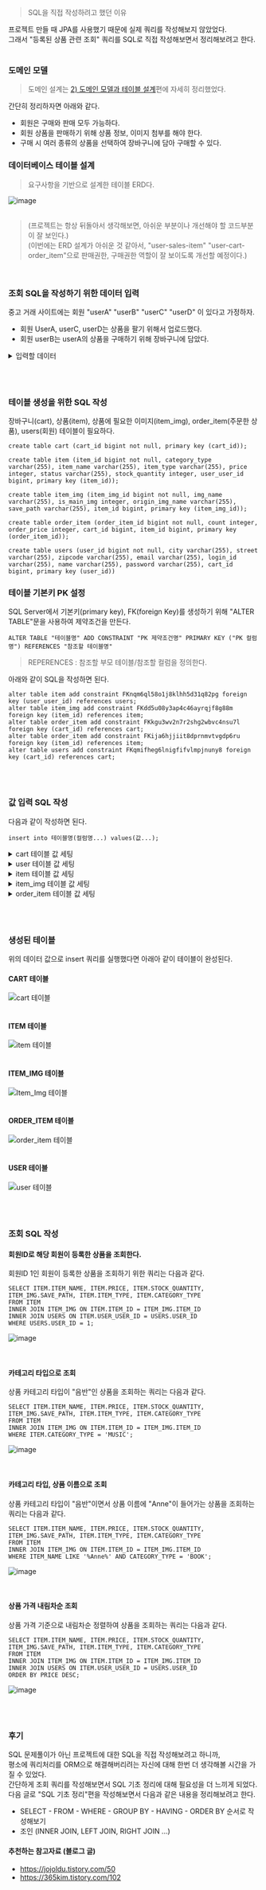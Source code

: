 > SQL을 직접 작성하려고 했던 이유

프로젝트 만들 때 JPA를 사용했기 때문에 실제 쿼리를 작성해보지 않았었다. <br> 그래서 "등록된 상품 관련 조회" 쿼리를 SQL로 직접 작성해보면서 정리해보려고 한다. <br> <br>

### 도메인 모델
> 도메인 설계는 [2) 도메인 모델과 테이블 설계](https://thumper.tistory.com/42)편에 자세히 정리했었다.

간단히 정리하자면 아래와 같다.
+ 회원은 구매와 판매 모두 가능하다.
+ 회원 상품을 판매하기 위해 상품 정보, 이미지 첨부를 해야 한다.
+ 구매 시 여러 종류의 상품을 선택하여 장바구니에 담아 구매할 수 있다.


### 데이터베이스 테이블 설계
> 요구사항을 기반으로 설계한 테이블 ERD다.

![image](https://github.com/Kim-Gyuri/bookstore/assets/57389368/363caf7c-6713-4d47-9885-5ef756697b96) <br><br>    
> (프로젝트는 항상 뒤돌아서 생각해보면, 아쉬운 부분이나 개선해야 할 코드부분이 잘 보인다.) <br>
> (이번에는 ERD 설계가 아쉬운 것 같아서, "user-sales-item" "user-cart-order_item"으로 판매권한, 구매권한 역할이 잘 보이도록 개선할 예정이다.)

<br>

### 조회 SQL을 작성하기 위한 데이터 입력
중고 거래 사이트에는 회원 "userA" "userB" "userC" "userD" 이 있다고 가정하자. <br>
+ 회원 UserA, userC, userD는 상품을 팔기 위해서 업로드했다.
+ 회원 userB는 userA의 상품을 구매하기 위해 장바구니에 담았다.

<details>
<summary>입력할 데이터</summary>

회원 "userA"가 등록한 상품은 아래와 같다. <br>
> (id = 55, cart_id = 56로 설정했다.) <br>

`음반` <br>
```
Utada Hikaru
ToToRo
GG
Sia
PoRoRo
NewJeans
Miriam Makeba
La La Land OST by Justin Hurwitz
John Coltrane
BLACKPINK
Ariana Grande
BAEK HYUN
```

<br><br>

회원 "userB"는 상품을 팔지 않았지만, "userA"의 판매상품을 장바구니에 담았다. <br>
> (id = 57, cart_id = 58로 설정했다.) <br>
```
회원 userA가 판매하는 상품을 샀다.
상품명[Ariana Grande]  : 5개
상품명[BAEK HYUN] : 2개
```

<br><br>

회원 "userC"가 등록한 상품은 아래와 같다. <br>
> (id = 1, cart_id = 2로 설정했다.) <br>

`책` <br>
```
1984, 
And Then There Were None, 
Anne of Green Gables,
Damian
Little Women
MOMO
My Sweet Orange Tree
Peter Pan
```

<br><br>

회원 "userD"가 등록한 상품은 아래와 같다. <br>
> (id = 27, cart_id = 28로 설정했다.) <br>

`책` <br>
```
Seven Years of Darkness
Tara Duncan
The Blue Bird for Children
The Diary of Anne Frank
```

`음반` <br>
```
Edith Piaf
Warner Classics
Utopia
```

</details>

<br><br>

### 테이블 생성을 위한 SQL 작성
장바구니(cart), 상품(item), 상품에 필요한 이미지(item_img), order_item(주문한 상품), users(회원) 테이블이 필요하다. <br>
```
create table cart (cart_id bigint not null, primary key (cart_id));

create table item (item_id bigint not null, category_type varchar(255), item_name varchar(255), item_type varchar(255), price integer, status varchar(255), stock_quantity integer, user_user_id bigint, primary key (item_id));

create table item_img (item_img_id bigint not null, img_name varchar(255), is_main_img integer, origin_img_name varchar(255), save_path varchar(255), item_id bigint, primary key (item_img_id));

create table order_item (order_item_id bigint not null, count integer, order_price integer, cart_id bigint, item_id bigint, primary key (order_item_id));

create table users (user_id bigint not null, city varchar(255), street varchar(255), zipcode varchar(255), email varchar(255), login_id varchar(255), name varchar(255), password varchar(255), cart_id bigint, primary key (user_id))
```

### 테이블 기본키 PK 설정
SQL Server에서 기본키(primary key), FK(foreign Key)를 생성하기 위해 "ALTER TABLE"문을 사용하여 제약조건을 만든다. <br> 
```
ALTER TABLE "테이블명" ADD CONSTRAINT "PK 제약조건명" PRIMARY KEY ("PK 컬럼명") REFERENCES "참조할 테이블명"
```
> REPERENCES : 참조할 부모 테이블/참조할 컬럼을 정의한다.

아래와 같이 SQL을 작성하면 된다. <br>
```
alter table item add constraint FKnqm6ql58o1j8klhh5d31q82pg foreign key (user_user_id) references users;
alter table item_img add constraint FKdd5u08y3ap4c46ayrqjf8g88m foreign key (item_id) references item;
alter table order_item add constraint FKkgu3wv2n7r2shg2wbvc4nsu7l foreign key (cart_id) references cart;
alter table order_item add constraint FKija6hjjiit8dprnmvtvgdp6ru foreign key (item_id) references item;
alter table users add constraint FKqmifheg6lnigfifvlmpjnuny8 foreign key (cart_id) references cart;
```

<br><br>

### 값 입력 SQL 작성
다음과 같이 작성하면 된다.
```
insert into 테이블명(컬럼명...) values(값...);
```

<details>
<summary>cart 테이블 값 세팅</summary>
  
```
insert into cart(cart_id) values(2);
insert into cart(cart_id) values(28);
insert into cart(cart_id) values(56);
insert into cart(cart_id) values(58);
```

</details>

<details>
<summary> user 테이블 값 세팅</summary>

```
insert into users (user_id, city, street, zipcode, email, login_id, name, password, cart_id)
values (1, '진주', '2', '2222', 'karis99@naver.com', 'test3', 'userC', 'test3!', 2);

insert into users (user_id, city, street, zipcode, email, login_id, name, password, cart_id)
values (27, '서울', '3', '3333', 'bambi05@naver.com', 'test4', 'userD', 'test4!', 28);

insert into users (user_id, city, street, zipcode, email, login_id, name, password, cart_id)
values (55, '광주', '4', '4444', 'mimi00@naver.com', 'test', 'userA', 'test!', 56);

insert into users (user_id, city, street, zipcode, email, login_id, name, password, cart_id)
values (57, '부천', '5', '5555', 'nana10@naver.com', 'test2', 'userB', 'test2!', 58);
```

</details>


<details>
<summary>item 테이블 값 세팅</summary>

```
# 회원 "userC"가 등록한 상품
insert into item (item_id, category_type, item_name, item_type, price, status, stock_quantity, user_user_id)
values (3, 'BOOK', '1984', 'HIGHEST', 10000, 'SELL', 10, 1)

insert into item (item_id, category_type, item_name, item_type, price, status, stock_quantity, user_user_id)
values (5, 'BOOK', 'And Then There Were None', 'HIGHEST', 8000, 'SELL', 10, 1);

insert into item (item_id, category_type, item_name, item_type, price, status, stock_quantity, user_user_id)
values (7, 'BOOK', 'Anne of Green Gables', 'HIGHEST', 7900, 'SELL', 10, 1);

insert into item (item_id, category_type, item_name, item_type, price, status, stock_quantity, user_user_id)
values (9, 'BOOK', 'Damian', 'HIGHEST', 7700, 'SELL', 10, 1);

insert into item (item_id, category_type, item_name, item_type, price, status, stock_quantity, user_user_id)
values (11, 'BOOK', 'Little Women', 'HIGHEST', 11000, 'SELL', 10, 1);

insert into item (item_id, category_type, item_name, item_type, price, status, stock_quantity, user_user_id)
values (13, 'BOOK', 'MOMO', 'HIGHEST', 10000, 'SELL', 10, 1);

insert into item (item_id, category_type, item_name, item_type, price, status, stock_quantity, user_user_id)
values (15, 'BOOK', 'My Sweet Orange Tree', 'HIGHEST', 10000, 'SELL', 10, 1);

insert into item (item_id, category_type, item_name, item_type, price, status, stock_quantity, user_user_id)
values (17, 'BOOK', 'Peter Pan', 'HIGHEST', 5000, 'SELL', 10, 1);



# 회원 "userD"가 등록한 상품
insert into item (item_id, category_type, item_name, item_type, price, status, stock_quantity, user_user_id)
values (19, 'BOOK', 'Seven Years of Darkness', 'BEST', 5000, 'SELL', 10, 27);

insert into item (item_id, category_type, item_name, item_type, price, status, stock_quantity, user_user_id)
values (21, 'BOOK', 'Tara Duncan', 'BEST', 3000, 'SELL', 10, 27);

insert into item (item_id, category_type, item_name, item_type, price, status, stock_quantity, user_user_id)
values (23, 'BOOK', 'The Blue Bird for Children', 'LOWER', 1200, 'SELL', 10, 27);

insert into item (item_id, category_type, item_name, item_type, price, status, stock_quantity, user_user_id)
values (25, 'BOOK', 'The Diary of Anne Frank', 'LOWER', 6100, 'SELL', 10, 27);

insert into item (item_id, category_type, item_name, item_type, price, status, stock_quantity, user_user_id)
values (29, 'MUSIC', 'Edith Piaf', 'HIGHEST', 14200, 'SELL', 10, 27);

insert into item (item_id, category_type, item_name, item_type, price, status, stock_quantity, user_user_id)
values (31, 'MUSIC', 'Warner Classics', 'HIGHEST', 13300, 'SELL', 10, 27);

insert into item (item_id, category_type, item_name, item_type, price, status, stock_quantity, user_user_id)
values (33, 'MUSIC', 'Utopia', 'HIGHEST', 10300, 'SELL', 10, 27);

insert into item (item_id, category_type, item_name, item_type, price, status, stock_quantity, user_user_id)
values (35, 'MUSIC', 'Utada Hikaru', 'HIGHEST', 18000, 'SELL', 10, 55);



# 회원 "userA"가 등록한 상품
insert into item (item_id, category_type, item_name, item_type, price, status, stock_quantity, user_user_id)
values (37, 'MUSIC', 'ToToRo', 'HIGHEST', 3000, 'SELL', 10, 55);

insert into item (item_id, category_type, item_name, item_type, price, status, stock_quantity, user_user_id)
values (39, 'MUSIC', 'GG', 'HIGHEST', 5000, 'SELL', 10, 55);

insert into item (item_id, category_type, item_name, item_type, price, status, stock_quantity, user_user_id)
values (41, 'MUSIC', 'Sia', 'HIGHEST', 7710, 'SELL', 10, 55);

insert into item (item_id, category_type, item_name, item_type, price, status, stock_quantity, user_user_id)
values (43, 'MUSIC', 'PoRoRo', 'BEST', 9680, 'SELL', 10, 55);

insert into item (item_id, category_type, item_name, item_type, price, status, stock_quantity, user_user_id)
values (45, 'MUSIC', 'NewJeans', 'BEST', 8040, 'SELL', 10, 55);

insert into item (item_id, category_type, item_name, item_type, price, status, stock_quantity, user_user_id)
values (47, 'MUSIC', 'Miriam Makeba', 'BEST', 6690, 'SELL', 10, 55);

insert into item (item_id, category_type, item_name, item_type, price, status, stock_quantity, user_user_id)
values (49, 'MUSIC', 'La La Land OST by Justin Hurwitz', 'LOWER', 30000, 'SELL', 10, 55);

insert into item (item_id, category_type, item_name, item_type, price, status, stock_quantity, user_user_id)
values (51, 'MUSIC', 'John Coltrane', 'LOWER', 8340, 'SELL', 10, 55);

insert into item (item_id, category_type, item_name, item_type, price, status, stock_quantity, user_user_id)
values (53, 'MUSIC', 'BLACKPINK', 'LOWER', 21400, 'SELL', 10, 55);

insert into item (item_id, category_type, item_name, item_type, price, status, stock_quantity, user_user_id)
values (59, 'MUSIC', 'Ariana Grande', 'BEST', 9940, 'SELL', 10, 55);

insert into item (item_id, category_type, item_name, item_type, price, status, stock_quantity, user_user_id)
values (61, 'MUSIC', 'BAEK HYUN', 'BEST', 30000, 'SELL', 10, 55);
```

</details>


<details>
<summary>item_img 테이블 값 세팅</summary>

```
insert into item_img (item_img_id, img_name, is_main_img, origin_img_name, save_path, item_id)
values (4, '1984', 0, 'origin', 'https://github.com/Kim-Gyuri/bookstore/assets/57389368/c87b0c45-1ac6-41c3-beb2-82cd80d8c7fd', 3);

insert into item_img (item_img_id, img_name, is_main_img, origin_img_name, save_path, item_id)
values (6, 'And Then There Were None', 0, 'origin', 'https://github.com/Kim-Gyuri/bookstore/assets/57389368/62c68662-fd5a-4e15-90a3-7279d99c94cf', 5);

insert into item_img (item_img_id, img_name, is_main_img, origin_img_name, save_path, item_id)
values (8, 'Anne of Green Gables', 0, 'origin', 'https://github.com/Kim-Gyuri/bookstore/assets/57389368/2e564f8b-4367-4acf-99bf-77e56958991c',7);

insert into item_img (item_img_id, img_name, is_main_img, origin_img_name, save_path, item_id)
values (10, 'Damian', 0, 'origin', 'https://github.com/Kim-Gyuri/bookstore/assets/57389368/d679e445-39d9-43cd-8b83-9af46df52d1f', 9);

insert into item_img (item_img_id, img_name, is_main_img, origin_img_name, save_path, item_id)
values (12, 'Little Women', 0, 'origin', 'https://github.com/Kim-Gyuri/bookstore/assets/57389368/082cbfb9-deaa-479e-8fb3-87b561509012', 11);

insert into item_img (item_img_id, img_name, is_main_img, origin_img_name, save_path, item_id)
values (14, 'MOMO', 0, 'origin', 'https://github.com/Kim-Gyuri/bookstore/assets/57389368/e0bd1c01-d9aa-41a7-9ae2-f56f761195cd', 13);

insert into item_img (item_img_id, img_name, is_main_img, origin_img_name, save_path, item_id)
values (16, 'My Sweet Orange Tree', 0, 'origin', 'https://github.com/Kim-Gyuri/bookstore/assets/57389368/f5f7fac5-f1e5-4f34-92a2-c5f52c820403', 15);

insert into item_img (item_img_id, img_name, is_main_img, origin_img_name, save_path, item_id)
values (18, 'Peter Pan', 0, 'origin', 'https://github.com/Kim-Gyuri/bookstore/assets/57389368/19e5bc6b-3eda-4dab-ac6e-c799ebbdbb6c', 17);

insert into item_img (item_img_id, img_name, is_main_img, origin_img_name, save_path, item_id)
values (20, 'Seven Years of Darkness', 0, 'origin', 'https://github.com/Kim-Gyuri/bookstore/assets/57389368/d39ca436-a351-4e91-92bf-2f5b55eb047b', 19);

insert into item_img (item_img_id, img_name, is_main_img, origin_img_name, save_path, item_id)
values (22, 'Tara Duncan', 0, 'origin', 'https://github.com/Kim-Gyuri/bookstore/assets/57389368/145237d6-b511-4dcd-947a-492589fdbee8', 21);

insert into item_img (item_img_id, img_name, is_main_img, origin_img_name, save_path, item_id)
values (24, 'The Blue Bird for Children', 0, 'origin', 'https://github.com/Kim-Gyuri/bookstore/assets/57389368/effeec6a-1e61-4e99-87db-b28fba714c08', 23);

insert into item_img (item_img_id, img_name, is_main_img, origin_img_name, save_path, item_id)
values (26, 'The Diary of Anne Frank', 0, 'origin', 'https://github.com/Kim-Gyuri/bookstore/assets/57389368/f704fd45-7e33-48d9-a5f3-cc729132b85b', 25);

insert into item_img (item_img_id, img_name, is_main_img, origin_img_name, save_path, item_id)
values (30, 'Edith Piaf', 0, 'origin', 'https://github.com/Kim-Gyuri/bookstore/assets/57389368/08498786-065d-472f-96f4-bab7b019141e', 29);

insert into item_img (item_img_id, img_name, is_main_img, origin_img_name, save_path, item_id)
values (32, 'Warner Classics', 0, 'origin', 'https://github.com/Kim-Gyuri/bookstore/assets/57389368/f5ddb6fa-cf02-4208-b615-ff3eefcbf5ca', 33);

insert into item_img (item_img_id, img_name, is_main_img, origin_img_name, save_path, item_id)
values (34, 'Utopia', 0, 'origin', 'https://github.com/Kim-Gyuri/bookstore/assets/57389368/2aa0fec5-2e03-4eb2-aeb3-635874fa56c0', 33);

insert into item_img (item_img_id, img_name, is_main_img, origin_img_name, save_path, item_id)
values (36, 'Utada Hikaru', 0, 'origin', 'https://github.com/Kim-Gyuri/bookstore/assets/57389368/da6f0ef1-e2a7-4c7c-bfe0-0702ff82c680', 35)

insert into item_img (item_img_id, img_name, is_main_img, origin_img_name, save_path, item_id)
values (38, 'ToToRo', 0, 'origin', 'https://github.com/Kim-Gyuri/bookstore/assets/57389368/62a76cee-a563-4934-be0e-06b72903ee44', 37);

insert into item_img (item_img_id, img_name, is_main_img, origin_img_name, save_path, item_id)
values (40, 'GG', 0, 'origin', 'https://github.com/Kim-Gyuri/bookstore/assets/57389368/d141de99-308c-4585-b02d-6e27fd8c5351', 39);

insert into item_img (item_img_id, img_name, is_main_img, origin_img_name, save_path, item_id)
values (42, 'Sia', 0, 'origin', 'https://github.com/Kim-Gyuri/bookstore/assets/57389368/edd76fca-4377-4de1-bb91-db87c5ecd845', 41);

insert into item_img (item_img_id, img_name, is_main_img, origin_img_name, save_path, item_id)
values (44, 'PoRoRo', 0, 'origin', 'https://github.com/Kim-Gyuri/bookstore/assets/57389368/410b31ce-21a0-4041-88d0-3d391d90ac70', 43);

insert into item_img (item_img_id, img_name, is_main_img, origin_img_name, save_path, item_id)
values (46, 'NewJeans', 0, 'origin', 'https://github.com/Kim-Gyuri/bookstore/assets/57389368/11cc1176-7a3b-4206-b698-5e137f93ef49', 45);

insert into item_img (item_img_id, img_name, is_main_img, origin_img_name, save_path, item_id)
values (48, 'Miriam Makeba', 0, 'origin', 'https://github.com/Kim-Gyuri/bookstore/assets/57389368/2c6bad42-7a57-456e-8cab-8c42e32b10f8', 47);

insert into item_img (item_img_id, img_name, is_main_img, origin_img_name, save_path, item_id)
values (50, 'La La Land OST by Justin Hurwitz', 0, 'origin', 'https://github.com/Kim-Gyuri/bookstore/assets/57389368/27d1f3a8-0a07-472c-be4f-9ff59a33a9a7', 49);

insert into item_img (item_img_id, img_name, is_main_img, origin_img_name, save_path, item_id)
values (52, 'John Coltrane', 0, 'origin', 'https://github.com/Kim-Gyuri/bookstore/assets/57389368/9981c6e7-f3f2-428b-bf16-bd289ce8fd0a', 51);

insert into item_img (item_img_id, img_name, is_main_img, origin_img_name, save_path, item_id)
values (54, 'BLACKPINK', 0, 'origin', 'https://github.com/Kim-Gyuri/bookstore/assets/57389368/e6d6777f-7e4f-49d0-9d30-ed59202610c9', 53);

insert into item_img (item_img_id, img_name, is_main_img, origin_img_name, save_path, item_id)
values (60, 'Ariana Grande',  0, 'origin', 'https://github.com/Kim-Gyuri/bookstore/assets/57389368/3bd66ffe-53fe-4e7f-b676-4909ccddbb4b', 59);

insert into item_img (item_img_id, img_name, is_main_img, origin_img_name, save_path, item_id)
values (62, 'BAEK HYUN', 0, 'origin', 'https://github.com/Kim-Gyuri/bookstore/assets/57389368/27392311-6b6c-4852-8087-6a12834b9908', 61);
```

</details>


<details>
<summary>order_item 테이블 값 세팅</summary>

```
insert into order_item (order_item_id, count, order_price, cart_id, item_id) values (63, 5, 49700, 58, 59);

insert into order_item (order_item_id, count, order_price, cart_id, item_id) values (64, 2, 60000, 58, 61);
```

</details>

<br><br>

### 생성된 테이블 
위의 데이터 값으로 insert 쿼리를 실행했다면 아래아 같이 테이블이 완성된다. <br>
#### CART 테이블 
![cart 테이블](https://github.com/Kim-Gyuri/bookstore/assets/57389368/c8c75ff2-c1fb-4fb6-9b63-c9a5b20c3a4c) <br><br>
#### ITEM 테이블 <br> 
![item 테이블](https://github.com/Kim-Gyuri/bookstore/assets/57389368/18c0f897-1181-4d8d-8811-83405353a5ef) <br><br>
#### ITEM_IMG 테이블 <br> 
![Item_Img 테이블](https://github.com/Kim-Gyuri/bookstore/assets/57389368/12dda357-1298-4da9-8db3-e31be8e9bd24) <br><br>
#### ORDER_ITEM 테이블 <br> 
![order_item 테이블](https://github.com/Kim-Gyuri/bookstore/assets/57389368/78d54afb-86e3-4cdf-a530-e396e57b3fc0) <br><br>
#### USER 테이블 <br> 
![user 테이블](https://github.com/Kim-Gyuri/bookstore/assets/57389368/d6be2fef-2a95-4967-811c-6129ee979bb2)


<br><br>

### 조회 SQL 작성
#### 회원ID로 해당 회원이 등록한 상품을 조회한다.
회원ID 1인 회원이 등록한 상품을 조회하기 위한 쿼리는 다음과 같다.
```
SELECT ITEM.ITEM_NAME, ITEM.PRICE, ITEM.STOCK_QUANTITY, ITEM_IMG.SAVE_PATH, ITEM.ITEM_TYPE, ITEM.CATEGORY_TYPE 
FROM ITEM
INNER JOIN ITEM_IMG ON ITEM.ITEM_ID = ITEM_IMG.ITEM_ID
INNER JOIN USERS ON ITEM.USER_USER_ID = USERS.USER_ID
WHERE USERS.USER_ID = 1;
```
![image](https://github.com/Kim-Gyuri/bookstore/assets/57389368/4648d5cc-9d51-4074-9bc0-d6f11baa958a)

<br>

#### 카테고리 타입으로 조회
상품 카테고리 타입이 "음반"인 상품을 조회하는 쿼리는 다음과 같다.
```
SELECT ITEM.ITEM_NAME, ITEM.PRICE, ITEM.STOCK_QUANTITY, ITEM_IMG.SAVE_PATH, ITEM.ITEM_TYPE, ITEM.CATEGORY_TYPE 
FROM ITEM
INNER JOIN ITEM_IMG ON ITEM.ITEM_ID = ITEM_IMG.ITEM_ID
WHERE ITEM.CATEGORY_TYPE = 'MUSIC';
```
![image](https://github.com/Kim-Gyuri/bookstore/assets/57389368/9773d4bb-87ce-4b56-aeaf-e72cd72c2fda)

<br>

#### 카테고리 타입, 상품 이름으로 조회
상품 카테고리 타입이 "음반"이면서 상품 이름에 "Anne"이 들어가는 상품을 조회하는 쿼리는 다음과 같다.
```
SELECT ITEM.ITEM_NAME, ITEM.PRICE, ITEM.STOCK_QUANTITY, ITEM_IMG.SAVE_PATH, ITEM.ITEM_TYPE, ITEM.CATEGORY_TYPE 
FROM ITEM
INNER JOIN ITEM_IMG ON ITEM.ITEM_ID = ITEM_IMG.ITEM_ID
WHERE ITEM_NAME LIKE '%Anne%' AND CATEGORY_TYPE = 'BOOK';
```
![image](https://github.com/Kim-Gyuri/bookstore/assets/57389368/dabc0827-8282-4b61-9390-b3e8bf935ab8)

<br>

####  상품 가격 내림차순 조회
상품 가격 기준으로 내림차순 정렬하여 상품을 조회하는 쿼리는 다음과 같다.
```
SELECT ITEM.ITEM_NAME, ITEM.PRICE, ITEM.STOCK_QUANTITY, ITEM_IMG.SAVE_PATH, ITEM.ITEM_TYPE, ITEM.CATEGORY_TYPE 
FROM ITEM
INNER JOIN ITEM_IMG ON ITEM.ITEM_ID = ITEM_IMG.ITEM_ID
INNER JOIN USERS ON ITEM.USER_USER_ID = USERS.USER_ID
ORDER BY PRICE DESC;
```
![image](https://github.com/Kim-Gyuri/bookstore/assets/57389368/a17fea24-ea78-4f95-b4b3-7a47cc9f36b2)

<br><br>

### 후기
SQL 문제풀이가 아닌 프로젝트에 대한 SQL을 직접 작성해보려고 하니까, <br> 
평소에 쿼리처리를 ORM으로 해결해버리려는 자신에 대해 한번 더 생각해볼 시간을 가질 수 있었다. <br>
간단하게 조회 쿼리를 작성해보면서 SQL 기초 정리에 대해 필요성을 더 느끼게 되었다. <br>
다음 글로 "SQL 기초 정리"편을 작성해보면서 다음과 같은 내용을 정리해보려고 한다.
+  SELECT - FROM - WHERE - GROUP BY - HAVING - ORDER BY 순서로 작성해보기
+  조인 (INNER JOIN, LEFT JOIN, RIGHT JOIN ...)

#### 추천하는 참고자료 (블로그 글)
+ https://jojoldu.tistory.com/50
+ https://365kim.tistory.com/102
